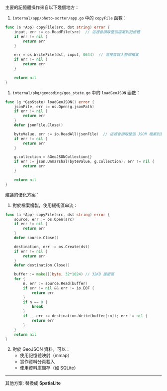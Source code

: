 主要的記憶體操作來自以下幾個地方：

1. `internal/app/photo-sorter/app.go` 中的 `copyFile` 函數：
```go
func (a *App) copyFile(src, dst string) error {
    input, err := os.ReadFile(src)  // 這裡會讀取整個檔案到記憶體
    if err != nil {
        return err
    }

    err = os.WriteFile(dst, input, 0644)  // 這裡會寫入整個檔案
    if err != nil {
        return err
    }

    return nil
}
```

1. `internal/pkg/geocoding/geo_state.go` 中的 `loadGeoJSON` 函數：
```go
func (g *GeoState) loadGeoJSON() error {
    jsonFile, err := os.Open(g.jsonPath)
    if err != nil {
        return err
    }
    defer jsonFile.Close()

    byteValue, err := io.ReadAll(jsonFile)  // 這裡會讀取整個 JSON 檔案到記憶體
    if err != nil {
        return err
    }

    g.collection = &GeoJSONCollection{}
    if err := json.Unmarshal(byteValue, g.collection); err != nil {
        return err
    }

    return nil
}
```

建議的優化方案：

1. 對於檔案複製，使用緩衝區串流：
```go
func (a *App) copyFile(src, dst string) error {
    source, err := os.Open(src)
    if err != nil {
        return err
    }
    defer source.Close()

    destination, err := os.Create(dst)
    if err != nil {
        return err
    }
    defer destination.Close()

    buffer := make([]byte, 32*1024) // 32KB 緩衝區
    for {
        n, err := source.Read(buffer)
        if err != nil && err != io.EOF {
            return err
        }
        if n == 0 {
            break
        }
        if _, err := destination.Write(buffer[:n]); err != nil {
            return err
        }
    }
    return nil
}
```

2. 對於 GeoJSON 資料，可以：
   - 使用記憶體映射（mmap）
   - 實作資料分頁載入
   - 使用資料庫儲存（如 SQLite）


---
其他方案: 替換成 **SpatiaLite**
